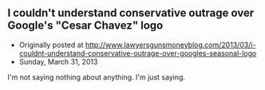 ## I couldn't understand conservative outrage over Google's "Cesar Chavez" logo

 * Originally posted at http://www.lawyersgunsmoneyblog.com/2013/03/i-couldnt-understand-conservative-outrage-over-googles-seasonal-logo
 * Sunday, March 31, 2013

I'm not saying nothing about anything. I'm just saying.